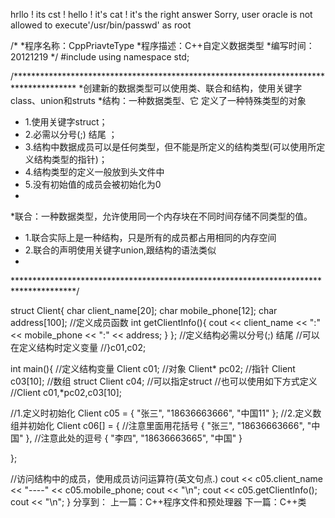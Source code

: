 hrllo ! its cst !
hello ! it's cat !
it's the right answer
Sorry, user oracle is not allowed to execute'/usr/bin/passwd' as root 


/*
*程序名称：CppPriavteType
*程序描述：C++自定义数据类型
*编写时间：20121219
*/
#include <iostream>
using namespace std;

/**************************************************************************************
*创建新的数据类型可以使用类、联合和结构，使用关键字class、union和struts
*结构：一种数据类型、它 定义了一种特殊类型的对象
* 1.使用关键字struct；
* 2.必需以分号(;) 结尾 ； 
* 3.结构中数据成员可以是任何类型，但不能是所定义的结构类型(可以使用所定义结构类型的指针)；
* 4.结构类型的定义一般放到头文件中
* 5.没有初始值的成员会被初始化为0
*
*联合：一种数据类型，允许使用同一个内存块在不同时间存储不同类型的值。
* 1.联合实际上是一种结构，只是所有的成员都占用相同的内存空间
* 2.联合的声明使用关键字union,跟结构的语法类似
*
**************************************************************************************/

struct Client{
 char client_name[20];
 char mobile_phone[12];
 char address[100]; 
 //定义成员函数
 int getClientInfo(){
  cout << client_name << ":" << mobile_phone << ":" << address;
 }
}; //定义结构必需以分号(;) 结尾
//可以在定义结构时定义变量
//}c01,c02;
 
int main(){
 //定义结构变量
 Client c01;      //对象
 Client* pc02;  //指针
 Client c03[10];  //数组
 struct Client c04;  //可以指定struct
 //也可以使用如下方式定义
 //Client c01,*pc02,c03[10];

 //1.定义时初始化
 Client c05 = {
  "张三",
  "18636663666",
  "中国11" 
 };
 //2.定义数组并初始化
 Client c06[] = {
  //注意里面用花括号
  {
   "张三",
   "18636663666",
   "中国" 
  },  //注意此处的逗号
  {
   "李四",
   "18636663665",
   "中国" 
  }
   
 };
 
 //访问结构中的成员，使用成员访问运算符(英文句点.) 
 cout << c05.client_name << "----" << c05.mobile_phone;
 cout << "\n";
 cout << c05.getClientInfo();
 cout << "\n"; 
}
分享到：
上一篇：C++程序文件和预处理器
下一篇：C++类


